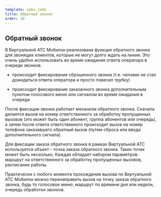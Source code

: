 ```yaml
--- 
template: vpbx.jade
title: Обратный звонок
order: 10
---
```


## Обратный звонок

В Виртуальной АТС Мобилон реализована функция обратного звонка для звонящих клиентов, которые не могут долго ждать на линии. Это очень удобно использовать во время ожидания ответа оператора в очереди звонков. 

- происходит фиксирование сброшенного звонка (т.е. человек не стал дожидаться ответа оператора и просто повесил трубку)

- происходит фиксирование заказанного звонка дополнительным пунктом голосового меню или сигналом во время ожидания в очереди

После фиксации звонка работает механизм обратного звонка. Сначала делается вызов на номер ответственного за обработку пропущенных вызовов (это может быть один абонент, группа абонентов или очередь), а затем после ответа ответственного происходит вызов на номер телефона заказавшего обратный вызов (путем сброса или ввода дополнительного сигнала).

Для фиксации заказа обратного звонка в рамках Виртуальной АТС используется объект - точка заказа обратного звонка. Таких точек может быть несколько. Каждая обладает набором параметров: маршрут на ответственного за обработку пропущенных вызовов, расписание работы. 

Практически с любого момента прохождения вызова по Виртуальной АТС Мобилон можно перенаправить вызов на точку заказа обратного звонка, будь то голосовое меню, маршрут по времени дня или недели, очередь обработки звонков.

